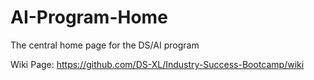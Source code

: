 # AI-Program-Home
The central home page for the DS/AI program 


Wiki Page:
https://github.com/DS-XL/Industry-Success-Bootcamp/wiki
